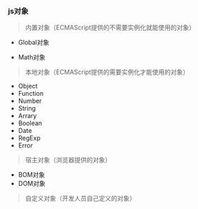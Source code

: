 ### js对象

> 内置对象（ECMAScript提供的不需要实例化就能使用的对象）

- Global对象

- Math对象

> 本地对象（ECMAScript提供的需要实例化才能使用的对象）

- Object
- Function
- Number
- String
- Arrary
- Boolean
- Date
- RegExp
- Error

> 宿主对象（浏览器提供的对象）

- BOM对象
- DOM对象

> 自定义对象（开发人员自己定义的对象）

